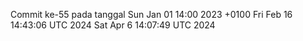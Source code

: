 Commit ke-55 pada tanggal Sun Jan 01 14:00 2023 +0100
Fri Feb 16 14:43:06 UTC 2024
Sat Apr  6 14:07:49 UTC 2024
